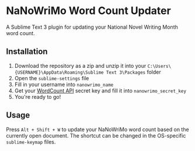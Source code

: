 # NaNoWriMo Word Count Updater
A Sublime Text 3 plugin for updating your National Novel Writing Month word count.

## Installation
1. Download the repository as a zip and unzip it into your `C:\Users\{USERNAME}\AppData\Roaming\Sublime Text 3\Packages` folder
2. Open the `sublime-settings` file
3. Fill in your username into `nanowrimo_name`
4. Get your [WordCount API](https://nanowrimo.org/api/wordcount) secret key and fill it into `nanowrimo_secret_key`
5. You're ready to go!

## Usage
Press `Alt + Shift + W` to update your NaNoWriMo word count based on the currently open document.
The shortcut can be changed in the OS-specific `sublime-keymap` files.

